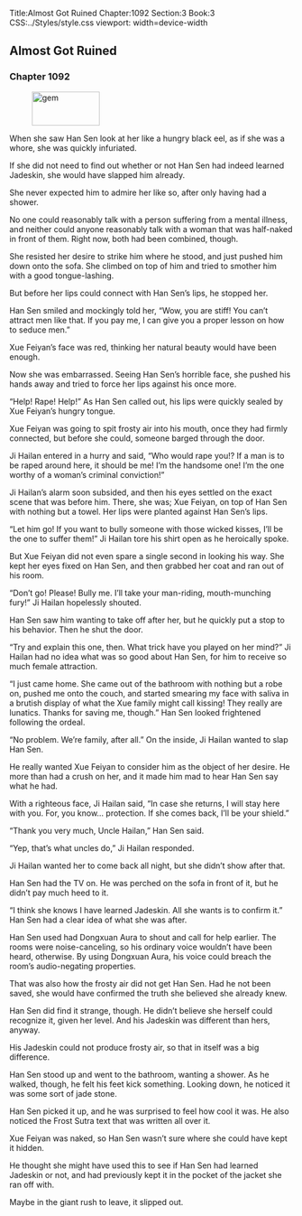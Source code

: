 Title:Almost Got Ruined 
Chapter:1092 
Section:3 
Book:3 
CSS:../Styles/style.css 
viewport: width=device-width
  
## Almost Got Ruined
### Chapter 1092
  
<figure>
	<img src="../Images/gem.gif" alt="gem" id="gem" width="120" height="60" />
</figure>
  

  
When she saw Han Sen look at her like a hungry black eel, as if she was a whore, she was quickly infuriated.

If she did not need to find out whether or not Han Sen had indeed learned Jadeskin, she would have slapped him already.

She never expected him to admire her like so, after only having had a shower.

No one could reasonably talk with a person suffering from a mental illness, and neither could anyone reasonably talk with a woman that was half-naked in front of them. Right now, both had been combined, though.

She resisted her desire to strike him where he stood, and just pushed him down onto the sofa. She climbed on top of him and tried to smother him with a good tongue-lashing.

But before her lips could connect with Han Sen’s lips, he stopped her.

Han Sen smiled and mockingly told her, “Wow, you are stiff! You can’t attract men like that. If you pay me, I can give you a proper lesson on how to seduce men.”

Xue Feiyan’s face was red, thinking her natural beauty would have been enough.

Now she was embarrassed. Seeing Han Sen’s horrible face, she pushed his hands away and tried to force her lips against his once more.

“Help! Rape! Help!” As Han Sen called out, his lips were quickly sealed by Xue Feiyan’s hungry tongue.

Xue Feiyan was going to spit frosty air into his mouth, once they had firmly connected, but before she could, someone barged through the door.

Ji Hailan entered in a hurry and said, “Who would rape you!? If a man is to be raped around here, it should be me! I’m the handsome one! I’m the one worthy of a woman’s criminal conviction!”

Ji Hailan’s alarm soon subsided, and then his eyes settled on the exact scene that was before him. There, she was; Xue Feiyan, on top of Han Sen with nothing but a towel. Her lips were planted against Han Sen’s lips.

“Let him go! If you want to bully someone with those wicked kisses, I’ll be the one to suffer them!” Ji Hailan tore his shirt open as he heroically spoke.

But Xue Feiyan did not even spare a single second in looking his way. She kept her eyes fixed on Han Sen, and then grabbed her coat and ran out of his room.

“Don’t go! Please! Bully me. I’ll take your man-riding, mouth-munching fury!” Ji Hailan hopelessly shouted.

Han Sen saw him wanting to take off after her, but he quickly put a stop to his behavior. Then he shut the door.

“Try and explain this one, then. What trick have you played on her mind?” Ji Hailan had no idea what was so good about Han Sen, for him to receive so much female attraction.

“I just came home. She came out of the bathroom with nothing but a robe on, pushed me onto the couch, and started smearing my face with saliva in a brutish display of what the Xue family might call kissing! They really are lunatics. Thanks for saving me, though.” Han Sen looked frightened following the ordeal.

“No problem. We’re family, after all.” On the inside, Ji Hailan wanted to slap Han Sen.

He really wanted Xue Feiyan to consider him as the object of her desire. He more than had a crush on her, and it made him mad to hear Han Sen say what he had.

With a righteous face, Ji Hailan said, “In case she returns, I will stay here with you. For, you know… protection. If she comes back, I’ll be your shield.”

“Thank you very much, Uncle Hailan,” Han Sen said.

“Yep, that’s what uncles do,” Ji Hailan responded.

Ji Hailan wanted her to come back all night, but she didn’t show after that.

Han Sen had the TV on. He was perched on the sofa in front of it, but he didn’t pay much heed to it.

“I think she knows I have learned Jadeskin. All she wants is to confirm it.” Han Sen had a clear idea of what she was after.

Han Sen used had Dongxuan Aura to shout and call for help earlier. The rooms were noise-canceling, so his ordinary voice wouldn’t have been heard, otherwise. By using Dongxuan Aura, his voice could breach the room’s audio-negating properties.

That was also how the frosty air did not get Han Sen. Had he not been saved, she would have confirmed the truth she believed she already knew.

Han Sen did find it strange, though. He didn’t believe she herself could recognize it, given her level. And his Jadeskin was different than hers, anyway.

His Jadeskin could not produce frosty air, so that in itself was a big difference.

Han Sen stood up and went to the bathroom, wanting a shower. As he walked, though, he felt his feet kick something. Looking down, he noticed it was some sort of jade stone.

Han Sen picked it up, and he was surprised to feel how cool it was. He also noticed the Frost Sutra text that was written all over it.

Xue Feiyan was naked, so Han Sen wasn’t sure where she could have kept it hidden.

He thought she might have used this to see if Han Sen had learned Jadeskin or not, and had previously kept it in the pocket of the jacket she ran off with.

Maybe in the giant rush to leave, it slipped out.